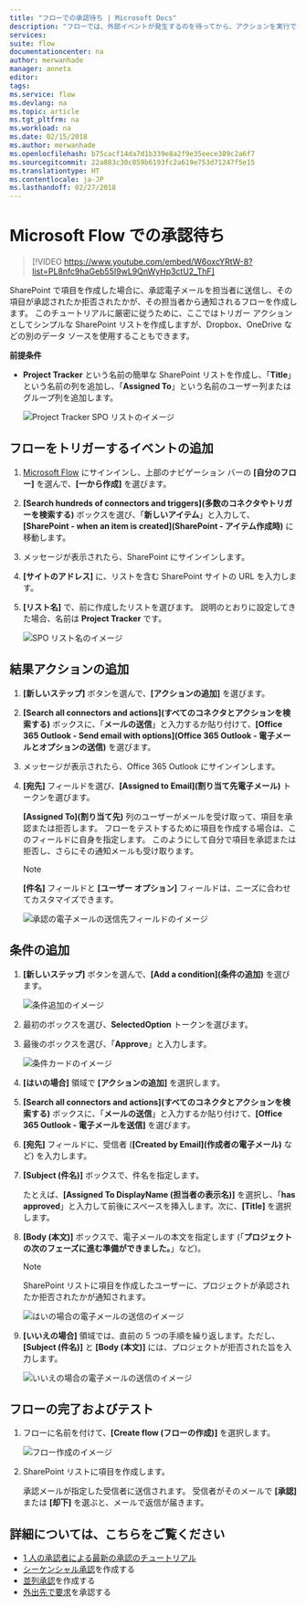 ```yaml
---
title: "フローでの承認待ち | Microsoft Docs"
description: "フローでは、外部イベントが発生するのを待ってから、アクションを実行できます。たとえば、ユーザーが変更を承認または拒否してから、意思決定の通知を送信することができます。"
services: 
suite: flow
documentationcenter: na
author: merwanhade
manager: anneta
editor: 
tags: 
ms.service: flow
ms.devlang: na
ms.topic: article
ms.tgt_pltfrm: na
ms.workload: na
ms.date: 02/15/2018
ms.author: merwanhade
ms.openlocfilehash: b75cacf14da7d1b339e8a2f9e35eece389c2a6f7
ms.sourcegitcommit: 22a883c30c859b6193fc2a619e753d71247f5e15
ms.translationtype: HT
ms.contentlocale: ja-JP
ms.lasthandoff: 02/27/2018
---
```

# <a name="wait-for-approval-in-microsoft-flow"></a>Microsoft Flow での承認待ち

> [!VIDEO https://www.youtube.com/embed/W6oxcYRtW-8?list=PL8nfc9haGeb55I9wL9QnWyHp3ctU2_ThF]
>


SharePoint で項目を作成した場合に、承認電子メールを担当者に送信し、その項目が承認されたか拒否されたかが、その担当者から通知されるフローを作成します。 このチュートリアルに厳密に従うために、ここではトリガー アクションとしてシンプルな SharePoint リストを作成しますが、Dropbox、OneDrive などの別のデータ ソースを使用することもできます。

**前提条件**

* **Project Tracker** という名前の簡単な SharePoint リストを作成し、「**Title**」という名前の列を追加し、「**Assigned To**」という名前のユーザー列またはグループ列を追加します。

   ![Project Tracker SPO リストのイメージ](./media/wait-for-approvals/project-tracker.png)

## <a name="add-an-event-to-trigger-the-flow"></a>フローをトリガーするイベントの追加

1. [Microsoft Flow](https://flow.microsoft.com) にサインインし、上部のナビゲーション バーの **[自分のフロー]** を選んで、**[一から作成]** を選びます。

1. **[Search hundreds of connectors and triggers]\(多数のコネクタやトリガーを検索する\)** ボックスを選び、「**新しいアイテム**」と入力して、**[SharePoint - when an item is created]\(SharePoint - アイテム作成時\)** に移動します。

1. メッセージが表示されたら、SharePoint にサインインします。
1. **[サイトのアドレス]** に、リストを含む SharePoint サイトの URL を入力します。

1. **[リスト名]** で、前に作成したリストを選びます。 説明のとおりに設定してきた場合、名前は **Project Tracker** です。

    ![SPO リスト名のイメージ](./media/wait-for-approvals/SPO-list-name.png)

## <a name="add-the-resulting-action"></a>結果アクションの追加

1. **[新しいステップ]** ボタンを選んで、**[アクションの追加]** を選びます。

1. **[Search all connectors and actions]\(すべてのコネクタとアクションを検索する\)** ボックスに、「**メールの送信**」と入力するか貼り付けて、**[Office 365 Outlook - Send email with options]\(Office 365 Outlook - 電子メールとオプションの送信\)** を選びます。

1. メッセージが表示されたら、Office 365 Outlook にサインインします。

1. **[宛先]** フィールドを選び、**[Assigned to Email]\(割り当て先電子メール\)** トークンを選びます。

    **[Assigned To]\(割り当て先\)** 列のユーザーがメールを受け取って、項目を承認または拒否します。 フローをテストするために項目を作成する場合は、このフィールドに自身を指定します。 このようにして自分で項目を承認または拒否し、さらにその通知メールも受け取ります。

    > [!NOTE]
    > **[件名]** フィールドと **[ユーザー オプション]** フィールドは、ニーズに合わせてカスタマイズできます。

    ![承認の電子メールの送信先フィールドのイメージ](./media/wait-for-approvals/send-approval-email-to.png)

## <a name="add-a-condition"></a>条件の追加

1. **[新しいステップ]** ボタンを選んで、**[Add a condition]\(条件の追加\)** を選びます。

    ![条件追加のイメージ](./media/wait-for-approvals/add-a-condition.png)
1. 最初のボックスを選び、**SelectedOption** トークンを選びます。
1. 最後のボックスを選び、「**Approve**」と入力します。

    ![条件カードのイメージ](./media/wait-for-approvals/condition-card-2.png)

1. **[はいの場合]** 領域で **[アクションの追加]** を選択します。

1. **[Search all connectors and actions]\(すべてのコネクタとアクションを検索する\)** ボックスに、「**メールの送信**」と入力するか貼り付けて、**[Office 365 Outlook - 電子メールを送信]** を選びます。

1. **[宛先]** フィールドに、受信者 (**[Created by Email]\(作成者の電子メール\)** など) を入力します。

1. **[Subject (件名)]** ボックスで、件名を指定します。

    たとえば、**[Assigned To DisplayName (担当者の表示名)]** を選択し、「**has approved**」と入力して前後にスペースを挿入します。次に、**[Title]** を選択します。

1. **[Body (本文)]** ボックスで、電子メールの本文を指定します (「**プロジェクトの次のフェーズに進む準備ができました。**」など)。

    > [!NOTE]
    > SharePoint リストに項目を作成したユーザーに、プロジェクトが承認されたか拒否されたかが通知されます。

    ![はいの場合の電子メールの送信のイメージ](./media/wait-for-approvals/if-yes-send-email-card-3.png)

1. **[いいえの場合]** 領域では、直前の 5 つの手順を繰り返します。ただし、**[Subject (件名)]** と **[Body (本文)]** には、プロジェクトが拒否された旨を入力します。

     ![いいえの場合の電子メールの送信のイメージ](./media/wait-for-approvals/no-send-email-2.png)

## <a name="finish-and-test-your-flow"></a>フローの完了およびテスト

1. フローに名前を付けて、**[Create flow (フローの作成)]** を選択します。

     ![フロー作成のイメージ](./media/wait-for-approvals/create-flow.png)
1. SharePoint リストに項目を作成します。

    承認メールが指定した受信者に送信されます。 受信者がそのメールで **[承認]** または **[却下]** を選ぶと、メールで返信が届きます。

## <a name="learn-more"></a>詳細については、こちらをご覧ください

* [1 人の承認者による最新の承認のチュートリアル](modern-approvals.md)
* [シーケンシャル承認](sequential-modern-approvals.md)を作成する
* [並列承認](parallel-modern-approvals.md)を作成する
* [外出先で要求](mobile-approvals.md)を承認する
